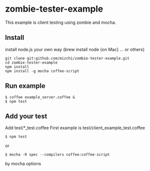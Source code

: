 # zombie-tester-example

This example is client testing using zombie and mocha.

## Install

install node.js your own way (brew install node {on Mac} ... or others)

```
git clone git:github.com/mizchi/zombie-tester-example.git
cd zombie-tester-example
npm install
npm install -g mocha coffee-script
```

## Run example

```
$ coffee example_server.coffee &
$ npm test
```

## Add your test

Add test/*_test.coffee
First example is test/client_example_test.coffee

```
$ npm test
```

or

```
$ mocha -R spec --compilers coffee:coffee-script
```

by mocha options